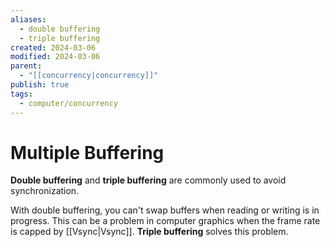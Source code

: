```yaml
---
aliases:
  - double buffering
  - triple buffering
created: 2024-03-06
modified: 2024-03-06
parent:
  - "[[concurrency|concurrency]]"
publish: true
tags:
  - computer/concurrency
---
```

# Multiple Buffering
**Double buffering** and **triple buffering** are commonly used to avoid synchronization.

With double buffering, you can't swap buffers when reading or writing is in progress. This can be a problem in computer graphics when the frame rate is capped by [[Vsync|Vsync]]. **Triple buffering** solves this problem.